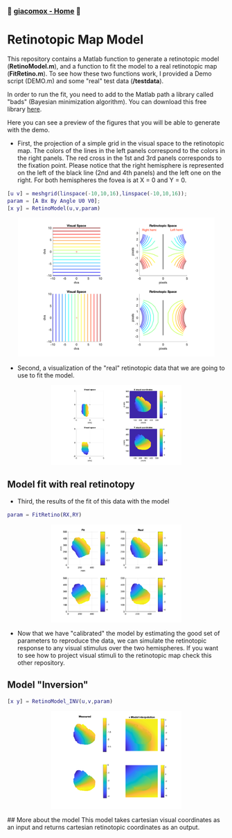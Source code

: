 ### :octopus: [giacomox - Home](https://giacomox.github.io/#/RetinoProj/README) :octopus:
# Retinotopic Map Model

This repository contains a Matlab function to generate a retinotopic model (**RetinoModel.m**),
and a function to fit the model to a real retinotopic map (**FitRetino.m**).
To see how these two functions work, I provided a Demo script (DEMO.m) and some "real" test data (**/testdata**).

In order to run the fit, you need to add to the Matlab path a library called "bads" (Bayesian minimization algorithm).
You can download this free library [here](https://github.com/lacerbi/bads).

Here you can see a preview of the figures that you will be able to generate with the demo.
* First, the projection of a simple grid in the visual space to the retinotopic map. The colors of the lines in the left panels correspond to the
colors in the right panels. The red cross in the 1st and 3rd panels corresponds to the fixation point. Please notice that the right hemisphere is represented on the left of the black line (2nd and 4th panels) and the left
one on the right. For both hemispheres the fovea is at X = 0 and Y = 0.



```Matlab
[u v] = meshgrid(linspace(-10,10,16),linspace(-10,10,16));
param = [A Bx By Angle U0 V0];
[x y] = RetinoModel(u,v,param)
```


<p align="center">
<img src="./figures/DemoGrid.png" width="90%">
</p>


* Second, a visualization of the "real" retinotopic data that we are going to use to fit the model.

<p align="center">
<img src="./figures/RealRetino.png" width="60%">
</p>

## Model fit with real retinotopy
* Third, the results of the fit of this data with the model

```Matlab
param = FitRetino(RX,RY)
```



<p align="center">
<img src="./figures/FitRetino.png" width="60%">
</p>


* Now that we have "calibrated" the model by estimating the good set of parameters to reproduce the data, we can simulate the retinotopic response to any visual stimulus over the two hemispheres.
If you want to see how to project visual stimuli to the retinotopic map check this other repository.

## Model "Inversion"


```Matlab
[x y] = RetinoModel_INV(u,v,param)
```

<p align="center">
<img src="./figures/Interp2.png" width="60%">
</p>
## More about the model
This model takes cartesian visual coordinates as an input and returns cartesian retinotopic coordinates as an output.

